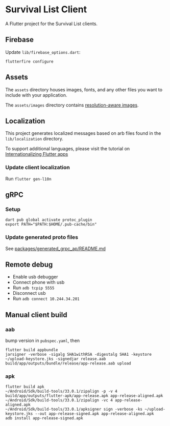 # Survival List Client

A Flutter project for the Survival List clients.

## Firebase

Update `lib/firebase_options.dart`:

```
flutterfire configure
```

## Assets

The `assets` directory houses images, fonts, and any other files you want to
include with your application.

The `assets/images` directory contains [resolution-aware
images](https://flutter.dev/docs/development/ui/assets-and-images#resolution-aware).

## Localization

This project generates localized messages based on arb files found in
the `lib/localization` directory.

To support additional languages, please visit the tutorial on
[Internationalizing Flutter
apps](https://flutter.dev/docs/development/accessibility-and-localization/internationalization)

### Update client localization

Run `flutter gen-l10n`

## gRPC

### Setup

```
dart pub global activate protoc_plugin
export PATH="$PATH:$HOME/.pub-cache/bin"
```

### Update generated proto files

See [packages/generated_grpc_ap/README.md](./packages/generated_grpc_ap/README.md)

## Remote debug

- Enable usb debugger
- Connect phone with usb
- Run `adb tcpip 5555`
- Disconnect usb
- Run `adb connect 10.244.34.201`

## Manual client build

### aab

bump version in `pubspec.yaml`, then

```
flutter build appbundle
jarsigner -verbose -sigalg SHA1withRSA -digestalg SHA1 -keystore ~/upload-keystore.jks -signedjar release.aab build/app/outputs/bundle/release/app-release.aab upload
```

### apk

```
flutter build apk
~/Android/Sdk/build-tools/33.0.1/zipalign -p -v 4 build/app/outputs/flutter-apk/app-release.apk app-release-aligned.apk
~/Android/Sdk/build-tools/33.0.1/zipalign -vc 4 app-release-aligned.apk
~/Android/Sdk/build-tools/33.0.1/apksigner sign -verbose -ks ~/upload-keystore.jks --out app-release-signed.apk app-release-aligned.apk
adb install app-release-signed.apk
```
